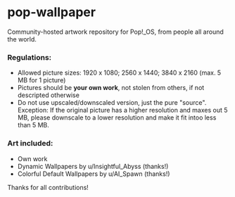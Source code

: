 # pop-wallpaper
Community-hosted artwork repository for Pop!_OS, from people all around the world.

### Regulations:

- Allowed picture sizes: 1920 x 1080; 2560 x 1440; 3840 x 2160 (max. 5 MB for 1 picture)
- Pictures should be **your own work**, not stolen from others, if not descripted otherwise
- Do not use upscaled/downscaled version, just the pure "source". Exception: If the original picture has a higher resolution and maxes out 5 MB, please downscale to a lower resolution and make it fit intoo less than 5 MB.

### Art included:

- Own work
- Dynamic Wallpapers by u/Insightful_Abyss (thanks!)
- Colorful Default Wallpapers by u/AI_Spawn (thanks!)

Thanks for all contributions!
